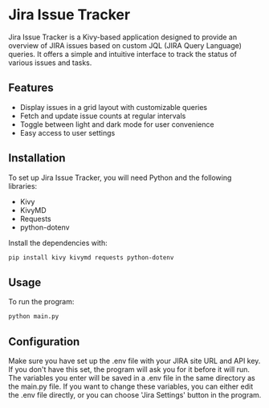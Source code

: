 # Jira Issue Tracker

Jira Issue Tracker is a Kivy-based application designed to provide an overview of JIRA issues based on custom JQL (JIRA Query
Language) queries. It offers a simple and intuitive interface to track the status of various issues and tasks.

## Features

- Display issues in a grid layout with customizable queries
- Fetch and update issue counts at regular intervals
- Toggle between light and dark mode for user convenience
- Easy access to user settings

## Installation

To set up Jira Issue Tracker, you will need Python and the following libraries:

- Kivy
- KivyMD
- Requests
- python-dotenv

Install the dependencies with:

```bash
pip install kivy kivymd requests python-dotenv
```

## Usage

To run the program:

```bash
python main.py
```


## Configuration

Make sure you have set up the .env file with your JIRA site URL and API key.
If you don't have this set, the program will ask you for it before it will run.
The variables you enter will be saved in a .env file in the same directory as the main.py file.
If you want to change these variables, you can either edit the .env file directly, or you can choose
'Jira Settings' button in the program.
